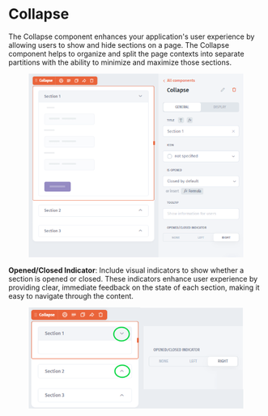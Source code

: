 # Collapse

The Collapse component enhances your application's user experience by allowing users to show and hide sections on a page. The Collapse component helps to organize and split the page contexts into separate partitions with the ability to minimize and maximize those sections.&#x20;

<div align="left"><figure><img src="../../../../.gitbook/assets/image (2) (1) (1) (1).png" alt=""><figcaption></figcaption></figure></div>

**Opened/Closed Indicator**: Include visual indicators to show whether a section is opened or closed. These indicators enhance user experience by providing clear, immediate feedback on the state of each section, making it easy to navigate through the content.

<div align="left"><figure><img src="../../../../.gitbook/assets/image (1) (1) (1) (1) (1) (1).png" alt=""><figcaption></figcaption></figure></div>

